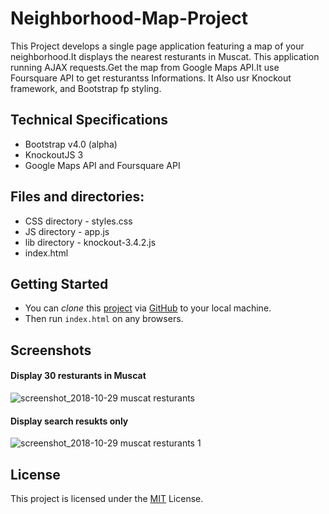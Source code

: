 # Neighborhood-Map-Project

This Project develops a single page application featuring a map of your neighborhood.It displays the nearest resturants in Muscat. 
This application running AJAX requests.Get the map from Google Maps API.It use Foursquare API to get resturantss Informations.
It Also usr Knockout framework, and Bootstrap fp styling.


## Technical Specifications

- Bootstrap v4.0 (alpha)
- KnockoutJS 3
- Google Maps API and Foursquare API

## Files and directories:

   - CSS directory - styles.css 
   - JS directory - app.js
   - lib directory - knockout-3.4.2.js
   - index.html
   
## Getting Started
- You can _clone_ this <a href="https://github.com/MayAlalawi/Neighborhood-Map-Project.git">project</a> via <a href="https://github.com"> GitHub</a> to your local machine.
- Then run `index.html` on any browsers.

## Screenshots

#### Display 30 resturants in Muscat

![screenshot_2018-10-29 muscat resturants](https://user-images.githubusercontent.com/36498810/47629700-2ccb6e00-db56-11e8-8e47-331423c20020.png)

#### Display search resukts only

![screenshot_2018-10-29 muscat resturants 1](https://user-images.githubusercontent.com/36498810/47629750-75832700-db56-11e8-8239-94d201ff8175.png)


## License
<p>This project is licensed under the <a href="https://github.com/MayAlalawi">MIT</a> License.</p>
